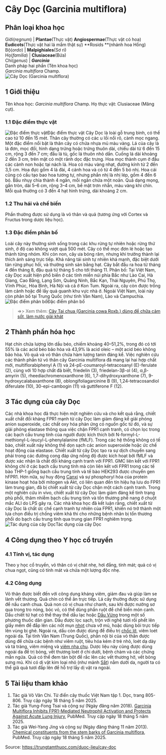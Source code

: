 # Cây Dọc (Garcinia multiflora)

Phân loại khoa học  
---  
Giới(_regnum_) |  **Plantae**(Thực vật) **Angiospermae**(Thực vật có hoa) **Eudicots**(Thực vật hai lá mầm thật sự) **Rosids **(nhánh hoa Hồng)  
Bộ(_ordo_) | **Malpighiales**(Sơ ri)  
Họ(_familia_) | **Clusiaceae**(Bứa)  
Chi(_genus_) | **_Garcinia_**  
Danh pháp hai phần (Tên khoa học)  
_Garcinia multiflora_ Champ.  
![Cây Dọc \(Garcinia multiflora\)](https://trungtamthuoc.com/images/others/cay-doc-5311.jpg)
##  1 Giới thiệu
Tên khoa học: _Garcinia multiflora_ Champ.
Họ thực vật: Clusiaceae (Măng cụt).
### 1.1 Đặc điểm thực vật
![Đặc điểm thực vật](https://trungtamthuoc.com/images/item/cay-doc-1.jpg)Đặc điểm thực vật
Cây Dọc là loài gỗ trung bình, có thể cao từ 10 đến 15 mét. Thân cây thường có các u lồi nổi rõ, cành mọc ngang. Một đặc điểm nổi bật là thân cây có chứa nhựa mủ màu vàng. Lá của cây là lá đơn, mọc đối, hình dạng trứng hoặc trứng thuôn dài, chiều dài từ 6 đến 15 cm, rộng 3 đến 7 cm; đầu lá tù, gốc lá thuôn nhỏ dần. Cuống lá dài khoảng 2 đến 3 cm, trên mặt có một rãnh dọc đặc trưng.
Hoa mọc thành cụm ở đầu các cành non hoặc tại nách lá. Hoa có màu vàng nhạt, đường kính từ 2 đến 3,5 cm. Hoa đực gồm 4 lá đài, 4 cánh hoa và có từ 4 đến 5 bó nhị. Hoa cái cũng có cấu tạo bao hoa tương tự, nhưng phần nhị là nhị lép, gồm 4 đến 6 bó. Bầu nhụy chia thành 4 ngăn, mỗi ngăn chứa một noãn. Quả dạng mọng, gần tròn, dài 5–6 cm, rộng 3–4 cm, bề mặt trơn nhẵn, màu vàng khi chín. Mỗi quả thường có 3 đến 4 hạt hình trứng, dài khoảng 2 cm.
### 1.2 Thu hái và chế biến
Phần thường được sử dụng là vỏ thân và quả (tương ứng với Cortex và Fructus trong dược liệu học).
### 1.3 Đặc điểm phân bố
Loài cây này thường sinh sống trong các khu rừng tự nhiên hoặc rừng thứ sinh, ở độ cao không vượt quá 500 mét. Cây có thể mọc đơn lẻ hoặc tạo thành từng nhóm. Khi còn non, cây ưa bóng râm, nhưng khi trưởng thành lại thích ánh sáng trực tiếp. Khả năng tái sinh tự nhiên khá mạnh, đặc biệt dưới tán rừng phục hồi, và thường sinh sản bằng hạt. Cây bắt đầu ra hoa từ tháng 4 đến tháng 8, đậu quả từ tháng 5 cho tới tháng 11.
Phân bố: Tại Việt Nam, cây Dọc xuất hiện phổ biến ở các tỉnh miền núi phía Bắc như Lào Cai, Hà Giang, Cao Bằng, Lạng Sơn, Quảng Ninh, Bắc Kạn, Thái Nguyên, Phú Thọ, Vĩnh Phúc, Hòa Bình, Hà Nội và cả ở Kon Tum. Ngoài ra, cây còn được trồng làm cảnh hoặc để lấy quả quanh khu vực nhà ở. Ngoài Việt Nam, loài này còn phân bố tại Trung Quốc (như tỉnh Vân Nam), Lào và Campuchia.
![Đặc điểm phân bố](https://trungtamthuoc.com/images/item/cay-doc-2.jpg)Đặc điểm phân bố
> =>> Xem thêm: [Cây Tai chua (Garcinia cowa Roxb.) dùng để chữa cảm sốt, làm nước giải khát ](https://trungtamthuoc.com/duoc-lieu/tai-chua)
##  2 Thành phần hóa học
Hạt chín chứa lượng lớn dầu béo, chiếm khoảng 40–51,2%, trong đó có tới 55% là các acid béo bão hòa và 43,9% là acid oleic – một acid béo không bão hòa. Vỏ quả và vỏ thân chứa hàm lượng tanin đáng kể.
Việc nghiên cứu các thành phần từ vỏ thân cây Garcinia multiflora đã mang lại hai hợp chất mới, multiflorabiphenyl A (1) và 24-pE-coumaroyl-tetracosanyl (E)-ferulate (2), cùng với 10 hợp chất đã biết, friedelin (3), friedelan-3β-ol (4), α,β-amyrin (5), rheediachromenoxanthone (6), 1,7-dihydroxyxanthone (7), 9-hydroxycalabaxanthone (8), oblongifoliagarcinine B (9), 1,24-tetracosandiol diferulate (10), 30-epi-cambogin (11) và guttiferone F (12).
##  3 Tác dụng của cây Dọc
Các nhà khoa học đã thực hiện một nghiên cứu và cho kết quả rằng, chiết xuất chất đối kháng FPR1 mạnh từ cây Dọc làm giảm đáng kể giải phóng anion superoxide, các chất oxy hóa phản ứng có nguồn gốc từ đó, và sự giải phóng elastase thông qua việc chặn FPR1 cạnh tranh, có chọn lọc trong các bạch cầu trung tính của người được kích thích bởi N-formyl-L-methionyl-L-leucyl-L-phenylalanine (fMLF). Trong các hệ thống không có tế bào, chiết xuất này không thể dọn sạch các anion superoxide hoặc ức chế hoạt động của elastase. Chiết xuất từ cây Dọc tạo ra sự dịch chuyển sang phải trong các đường cong đáp ứng nồng độ được kích hoạt bởi fMLF và được xác nhận là chất đối kháng cạnh tranh với FPR1. GMC liên kết với FPR1 không chỉ ở các bạch cầu trung tính mà còn liên kết với FPR1 trong các tế bào THP-1 giống bạch cầu trung tính và tế bào HEK293 được chuyển gen hFPR1. Hơn nữa, sự huy động [Canxi](https://trungtamthuoc.com/hoat-chat/canxi "Canxi") và sự phosphoryl hóa của protein kinase hoạt hóa bởi mitogen và Akt, có liên quan đến tín hiệu hạ lưu do FPR1 làm trung gian, đã bị chiết xuất từ cây Dọc chặn một cách cạnh tranh. Trong một nghiên cứu in vivo, chiết xuất từ cây Dọc làm giảm đáng kể tình trạng phù phổi, thâm nhiễm bạch cầu trung tính và tổn thương phế nang ở chuột mắc ALI do LPS gây ra.
Các nhà khoa học đã kết luận rằng, chiết xuất từ cây Dọc là chất ức chế cạnh tranh tự nhiên của FPR1, khiến nó trở thành một lựa chọn điều trị chống viêm khả thi cho những bệnh nhân bị tổn thương phổi do bạch cầu trung tính qua trung gian FPR1 nghiêm trọng.
![Tác dụng của cây Dọc](https://trungtamthuoc.com/images/item/cay-doc-3.jpg)Tác dụng của cây Dọc
##  4 Công dụng theo Y học cổ truyền
### 4.1 Tính vị, tác dụng
Theo y học cổ truyền, vỏ thân có vị chát nhẹ, hơi đắng, tính mát; quả có vị chua ngọt, cũng có tính mát và chứa một lượng độc nhẹ.
### 4.2 Công dụng
Vỏ thân được biết đến với công dụng kháng viêm, giảm đau và giúp làm se lành vết thương. Quả chín có thể ăn trực tiếp. Lá cây thường được sử dụng để nấu canh chua. Quả non có vị chua như chanh, sau khi được nướng sơ qua trong tro nóng, bóc vỏ, có thể dùng phần ruột để chế biến món canh.
Dầu chiết từ hạt có thể thay thế dầu lạc hoặc [Dầu Vừng](https://trungtamthuoc.com/duoc-lieu/vung "Dầu Vừng") trong một số phương thuốc dân gian. Dầu được lọc sạch, trộn với nghệ tươi rồi phết lên giấy mềm để đắp lên các nốt mụn [nhọt](https://trungtamthuoc.com/bai-viet/nhot "nhọt") chưa vỡ mủ, hoặc dùng bôi trực tiếp lên vùng bị ghẻ. Ngoài ra, dầu còn được dùng để điều trị [chốc lở](https://trungtamthuoc.com/bai-viet/benh-choc "chốc lở"), viêm loét ngoài da.
Tại tỉnh Vân Nam (Trung Quốc), phần nội bì của vỏ thân được dùng để chữa các bệnh như viêm ruột, tiêu hóa kém ở trẻ nhỏ, loét dạ dày và tá tràng, viêm miệng và [viêm nha chu](https://trungtamthuoc.com/bai-viet/nha-chu-viem-toan-bo-khu-tru-ap-xe-nha-chu "viêm nha chu"). Dược liệu này cũng được dùng ngoài da để trị bỏng, vết thương loét ở chi dưới, bệnh chàm và các chứng mẩn ngứa. Quả có thể đem tán bột để rắc lên các vết thương hở, vết bỏng sưng mủ. Khi có dị vật kim loại nhỏ (như mảnh [Sắt](https://trungtamthuoc.com/hoat-chat/sat "Sắt")) nằm dưới da, người ta có thể giã quả tươi đắp lên để hỗ trợ lấy dị vật ra ngoài.
##  5 Tài liệu tham khảo
  1. Tác giả Võ Văn Chi. Từ điển cây thuốc Việt Nam tập 1. Dọc, trang 805-806. Truy cập ngày 18 tháng 5 năm 2025.
  2. Tác giả Yung-Fong Tsai và cộng sự (Ngày đăng năm 2018). [Garcinia Multiflora Inhibits FPR1-Mediated Neutrophil Activation and Protects Against Acute Lung Injury](https://pubmed.ncbi.nlm.nih.gov/30562761/), PubMed. Truy cập ngày 18 tháng 5 năm 2025.
  3. Tác giả Wei-Yang Jing và cộng sự (Ngày đăng tháng 11 năm 2013). [Chemical constituents from the stem barks of Garcinia multiflora](https://pubmed.ncbi.nlm.nih.gov/23895230/), PubMed. Truy cập ngày 18 tháng 5 năm 2025.




Source: https://trungtamthuoc.com/duoc-lieu/cay-doc